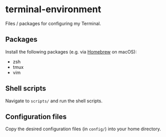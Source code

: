 # terminal-environment

Files / packages for configuring my Terminal.

## Packages

Install the following packages (e.g. via [Homebrew](https://brew.sh/) on macOS):

* zsh
* tmux
* vim

## Shell scripts

Navigate to `scripts/` and run the shell scripts.

## Configuration files

Copy the desired configuration files (in `config/`) into your home directory.